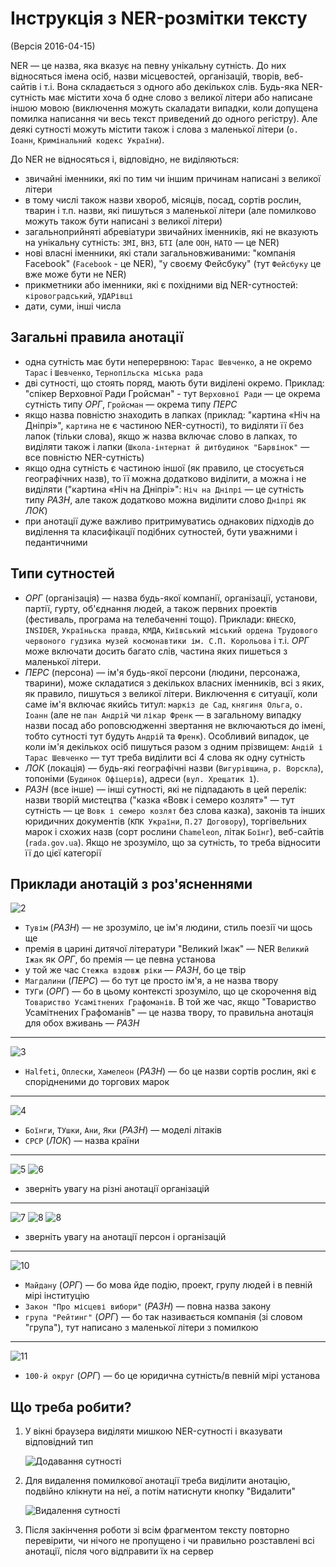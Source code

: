 # Інструкція з NER-розмітки тексту

(Версія 2016-04-15)

NER — це назва, яка вказує на певну унікальну сутність. До них відносяться імена осіб, назви місцевостей, організацій, творів, веб-сайтів і т.і.
Вона складається з одного або декількох слів. Будь-яка NER-сутність має містити хоча б одне слово з великої літери або написане іншою мовою (виключення можуть скаладати випадки, коли допущена помилка написання чи весь текст приведений до одного регістру). Але деякі сутності можуть містити також і слова з маленької літери (`о. Іоанн`, `Кримінальний кодекс України`).

До NER не відносяться і, відповідно, не виділяються:

- звичайні іменники, які по тим чи іншим причинам написані з великої літери
- в тому числі також назви хвороб, місяців, посад, сортів рослин, тварин і т.п. назви, які пишуться з маленької літери (але помилково можуть також бути написані з великої літери)
- загальноприйняті абревіатури звичайних іменників, які не вказують на унікальну сутність: `ЗМІ`, `ВНЗ`, `БТІ` (але `ООН`, `НАТО` — це NER)
- нові власні іменники, які стали загальновживаними: "компанія Facebook" (`Facebook` - це NER), "у своєму Фейсбуку" (тут `Фейсбуку` це вже може бути не NER)
- прикметники або іменники, які є похідними від NER-сутностей: `кіровоградський`, `УДАРівці`
- дати, суми, інші числа

## Загальні правила анотації

- одна сутність має бути неперервною: `Тарас Шевченко`, а не окремо `Тарас` і `Шевченко`, `Тернопільска міська рада`
- дві сутності, що стоять поряд, мають бути виділені окремо. Приклад: "спікер Верховної Ради Гройсман" - тут `Верховної Ради` — це окрема сутність типу *ОРГ*, `Гройсман` — окрема типу *ПЕРС* 
- якщо назва повністю знаходить в лапках (приклад: "картина «Ніч на Дніпрі»", `картина` не є частиною NER-сутності), то виділяти її без лапок (тільки слова), якщо ж назва включає слово в лапках, то виділяти також і лапки (`Школа-інтернат й дитбудинок "Барвінок"` — все повністю NER-сутність)
- якщо одна сутність є частиною іншої (як правило, це стосується географічних назв), то її можна додатково виділити, а можна і не виділяти ("картина «Ніч на Дніпрі»": `Ніч на Дніпрі` — це сутність типу *РАЗН*, але також додатково можна виділити слово `Дніпрі` як *ЛОК*)
- при анотації дуже важливо притримуватись однакових підходів до виділення та класифікації подібних сутностей, бути уважними і педантичними

## Типи сутностей

- *ОРГ* (організація) — назва будь-якої компанії, організації, установи, партії, гурту, об'єднання людей, а також первних проектів (фестиваль, програма на телебаченні тощо). Приклади: `ЮНЕСКО`, `INSIDER`, `Україньска правда`, `КМДА`, `Київський міський ордена Трудового червоного гудзика музей космонавтики ім. С.П. Корольова` і т.і. *ОРГ* може включати досить багато слів, частина яких пишеться з маленької літери.
- *ПЕРС* (персона) — ім'я будь-якої персони (людини, персонажа, тварини), може складатися з декількох власних іменників, всі з яких, як правило, пишуться з великої літери. Виключення є ситуації, коли саме ім'я включає якийсь титул: `маркіз де Сад`, `княгиня Ольга`, `о. Іоанн` (але не `пан Андрій` чи `лікар Френк` — в загальному випадку назви посад або роповсюдженні звертання не включаються до імені, тобто сутності тут будуть `Андрій` та `Френк`). Особливий випадок, це коли ім'я декількох осіб пишуться разом з одним прізвищем: `Андій і Тарас Шевченко` — тут треба виділити всі 4 слова як одну сутність
- *ЛОК* (локація) — будь-які географічні назви (`Вигурівщина`, `р. Ворскла`), топоніми (`Будинок Офіцерів`), адреси (`вул. Хрещатик 1`).
- *РАЗН* (все інше) — інші сутності, які не підпадають в цей перелік: назви творій мистецтва ("казка «Вовк і семеро козлят»" — тут сутність — це `Вовк і семеро козлят` без слова казка), законів та інших юридичних документів (`КПК України`, `П.27 Договору`), торгівельних марок і схожих назв (сорт рослини `Chameleon`, літак `Боїнг`), веб-сайтів (`rada.gov.ua`). Якщо не зрозуміло, що за сутність, то треба відносити її до цієї категорії

## Приклади анотацій з роз'ясненнями

![2](2.png)

- `Тувім` (*РАЗН*) — не зрозуміло, це ім'я людини, стиль поезії чи щось ще
- премія в царині дитячої літератури "Великий Іжак" — NER `Великий Іжак` як *ОРГ*, бо премія — це певна установа
- у той же час `Стежка вздовж ріки` — *РАЗН*, бо це твір
- `Магдалини` (*ПЕРС*) — бо тут це просто ім'я, а не назва твору
- `ТУГи` (*ОРГ*) — бо в цьому контексті зрозуміло, що це скорочення від `Товариство Усамітнених Графоманів`. В той же час, якщо "Товариство Усамітнених Графоманів" — це назва твору, то правильна анотація для обох вживань — *РАЗН*

---

![3](3.png)

- `Halfeti`, `Оплески`, `Хамелеон` (*РАЗН*) — бо це назви сортів рослин, які є спорідненими до торгових марок 

---

![4](4.png)

- `Боїнги`, `ТУшки`, `Ани`, `Яки` (*РАЗН*) — моделі літаків
- `СРСР` (*ЛОК*) — назва країни

---

![5](5.png)
![6](6.png)

- зверніть увагу на різні анотації організацій

---

![7](7.png)
![8](8.png)
![8](9.png)

- зверніть увагу на анотації персон і організацій

---

![10](10.png)

- `Майдану` (*ОРГ*) — бо мова йде подію, проект, групу людей і в певній мірі інституцію
- `Закон "Про місцеві вибори"` (*РАЗН*) — повна назва закону 
- `група "Рейтинг"` (*ОРГ*) — бо так називається компанія (зі словом "група"), тут написано з маленької літери з помилкою

---

![11](11.png)

- `100-й округ` (*ОРГ*) — бо це юридична сутність/в певній мірі установа

## Що треба робити?

1. У вікні браузера виділяти мишкою NER-сутності і вказувати відповідний тип

    ![Додавання сутності](1.png)

2. Для видалення помилкової анотації треба виділити анотацію, подвійно клікнути на неї, а потім натиснути кнопку "Видалити"

    ![Видалення сутності](12.png)

3. Після закінчення роботи зі всім фрагментом тексту повторно перевірити, чи нічого не пропущено і чи правильно розставлені всі анотації, після чого відправити їх на сервер

